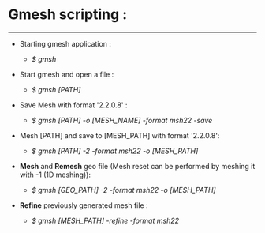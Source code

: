 # Gmesh scripting : 
---
- Starting gmesh application : 
    - *$ gmsh*
- Start gmesh and open a file : 
    - *$ gmsh [PATH]*
- Save Mesh with format '2.2.0.8' : 
    - *$ gmsh [PATH] -o [MESH_NAME] -format msh22 -save*
- Mesh [PATH] and save to [MESH_PATH] with format '2.2.0.8':
    - *$ gmsh [PATH] -2 -format msh22 -o [MESH_PATH]*

- **Mesh** and **Remesh** geo file (Mesh reset can be performed by meshing it with -1 (1D meshing)): 
    - *$ gmsh [GEO_PATH] -2 -format msh22 -o [MESH_PATH]*
- **Refine** previously generated mesh file : 
    - *$ gmsh [MESH_PATH] -refine -format msh22*
